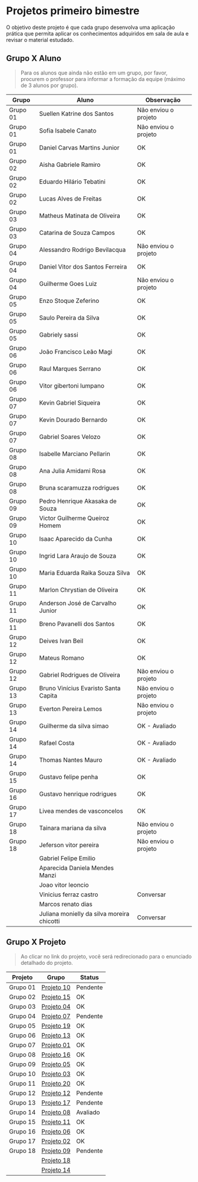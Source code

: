 # Projetos primeiro bimestre

O objetivo deste projeto é que cada grupo desenvolva uma aplicação prática que permita aplicar os conhecimentos adquiridos em sala de aula e revisar o material estudado.

## Grupo X Aluno

> Para os alunos que ainda não estão em um grupo, por favor, procurem o professor para informar a formação da equipe (máximo de 3 alunos por grupo).

|Grupo   |Aluno                                          |Observação|
|--------|-----------------------------------------------|---|
|Grupo 01|Suellen Katrine dos Santos                     |Não enviou o projeto|
|Grupo 01|Sofia Isabele Canato                           |Não enviou o projeto|
|Grupo 01|Daniel Carvas Martins Junior                   |OK|
|Grupo 02|Aisha Gabriele Ramiro                          |OK|
|Grupo 02|Eduardo Hilário Tebatini                       |OK|
|Grupo 02|Lucas Alves de Freitas                         |OK|
|Grupo 03|Matheus Matinata de Oliveira                   |OK|
|Grupo 03|Catarina de Souza Campos                       |OK|
|Grupo 04|Alessandro Rodrigo Bevilacqua                  |Não enviou o projeto|
|Grupo 04|Daniel Vitor dos Santos Ferreira               |OK|
|Grupo 04|Guilherme Goes Luiz                            |Não enviou o projeto|
|Grupo 05|Enzo Stoque Zeferino                           |OK|
|Grupo 05|Saulo Pereira da Silva                         |OK|
|Grupo 05|Gabriely sassi                                 |OK|
|Grupo 06|João Francisco Leão Magi                       |OK|
|Grupo 06|Raul Marques Serrano                           |OK|
|Grupo 06|Vitor gibertoni lumpano                        |OK|
|Grupo 07|Kevin Gabriel Siqueira                         |OK|
|Grupo 07|Kevin Dourado Bernardo                         |OK|
|Grupo 07|Gabriel Soares Velozo                          |OK|
|Grupo 08|Isabelle Marciano Pellarin                     |OK|
|Grupo 08|Ana Julia Amidami Rosa                         |OK|
|Grupo 08|Bruna scaramuzza rodrigues                     |OK|
|Grupo 09|Pedro Henrique Akasaka de Souza                |OK|
|Grupo 09|Victor Guilherme Queiroz Homem                 |OK|
|Grupo 10|Isaac Aparecido da Cunha                       |OK|
|Grupo 10|Ingrid Lara Araujo de Souza                    |OK|
|Grupo 10|Maria Eduarda Raika Souza Silva                |OK|
|Grupo 11|Marlon Chrystian de Oliveira                   |OK|
|Grupo 11|Anderson José de Carvalho Junior               |OK|
|Grupo 11|Breno Pavanelli dos Santos                     |OK|
|Grupo 12|Deives Ivan Beil                               |OK|
|Grupo 12|Mateus Romano                                  |OK|
|Grupo 12|Gabriel Rodrigues de Oliveira                  |Não enviou o projeto|
|Grupo 13|Bruno Vinícius Evaristo Santa Capita           |Não enviou o projeto|
|Grupo 13|Everton Pereira Lemos                          |Não enviou o projeto|
|Grupo 14|Guilherme da silva simao                       |OK - Avaliado|
|Grupo 14|Rafael Costa                                   |OK - Avaliado|
|Grupo 14|Thomas Nantes Mauro                            |OK - Avaliado|
|Grupo 15|Gustavo felipe penha                           |OK|
|Grupo 16|Gustavo henrique rodrigues                     |OK|
|Grupo 17|Livea mendes de vasconcelos                    |OK|
|Grupo 18|Tainara mariana da silva                       |Não enviou o projeto|
|Grupo 18|Jeferson vitor pereira                         |Não enviou o projeto|
|        |Gabriel Felipe Emilio                          ||
|        |Aparecida Daniela Mendes Manzi                 ||
|        |Joao vitor leoncio                             ||
|        |Vinicius ferraz castro                         |Conversar|
|        |Marcos renato dias                             ||
|        |Juliana monielly da silva moreira chicotti     |Conversar|

## Grupo X Projeto

> Ao clicar no link do projeto, você será redirecionado para o enunciado detalhado do projeto.

|Projeto|Grupo|Status|
|---|---|---|
|Grupo 01|[Projeto 10](./Projetos_01/10.c)|Pendente|
|Grupo 02|[Projeto 15](./Projetos_01/15.c)|OK|
|Grupo 03|[Projeto 04](./Projetos_01/04.c)|OK|
|Grupo 04|[Projeto 07](./Projetos_01/07.c)|Pendente|
|Grupo 05|[Projeto 19](./Projetos_01/19.c)|OK|
|Grupo 06|[Projeto 13](./Projetos_01/13.c)|OK|
|Grupo 07|[Projeto 01](./Projetos_01/01.c)|OK|
|Grupo 08|[Projeto 16](./Projetos_01/16.c)|OK|
|Grupo 09|[Projeto 05](./Projetos_01/05.c)|OK|
|Grupo 10|[Projeto 03](./Projetos_01/03.c)|OK|
|Grupo 11|[Projeto 20](./Projetos_01/20.c)|OK|
|Grupo 12|[Projeto 12](./Projetos_01/12.c)|Pendente|
|Grupo 13|[Projeto 17](./Projetos_01/17.c)|Pendente|
|Grupo 14|[Projeto 08](./Projetos_01/08.c)|Avaliado|
|Grupo 15|[Projeto 11](./Projetos_01/11.c)|OK|
|Grupo 16|[Projeto 06](./Projetos_01/06.c)|OK|
|Grupo 17|[Projeto 02](./Projetos_01/02.c)|OK|
|Grupo 18|[Projeto 09](./Projetos_01/09.c)|Pendente|
|        |[Projeto 18](./Projetos_01/18.c)||
|        |[Projeto 14](./Projetos_01/14.c)||

<!-- ## Critérios de Avaliação:

**Entrada de Dados**
- [ ] Avaliar se o aluno consegue ler corretamente os dados fornecidos pelo usuário.
- [ ] Verificar a utilização correta de funções de entrada (scanf) e validações básicas dos dados de entrada.

**Armazenamento de Dados**
- [ ] Avaliar se o aluno consegue armazenar os dados corretamente em arrays.
- [ ] Verificar se o aluno gerencia corretamente o limite de registros (até 100 registros).

**Cálculo de Insights**
- [ ] Avaliar se o aluno implementa corretamente os cálculos dos insights específicos do projeto.
- [ ] Verificar a precisão e a lógica usada nos cálculos.

**Estruturas de Controle**
- [ ] Avaliar se o aluno utiliza corretamente as estruturas de controle, como laços de repetição (for, while) e condicionais (if-else).
- [ ] Verificar se o fluxo do programa está claro e funcional.

**Saída de Dados**
- [ ] Avaliar se o aluno exibe corretamente os resultados dos cálculos e insights.
- [ ] Verificar a utilização correta de funções de saída (printf) e a clareza das informações exibidas ao usuário. 

Boa tarde galera,

Hoje irei iniciar as avaliações dos projetos das 19:00 às 21:00, então temos 7 minutos por grupos para apresentação.

Para aqueles alunos que não precisa de revisão indico apresentar o projeto antes e já estão liberados, para o que precisam peço que apresente e permaneça na sala em SILENCIO para uma revisão das 21:00 às 22:00.

- [ ] 
- [ ] -->
